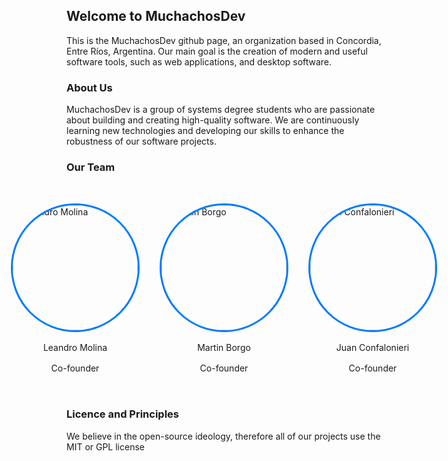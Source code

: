 ## Welcome to MuchachosDev

This is the MuchachosDev github page, an organization based in Concordia, Entre Ríos, Argentina. Our main goal is the creation of modern and useful software tools, such as web applications, and desktop software.


### About Us

MuchachosDev is a group of systems degree students who are passionate about building and creating high-quality software. We are continuously learning new technologies and developing our skills to enhance the robustness of our software projects.

### Our Team

<div style="display: flex; justify-content: center; gap: 2rem; padding: 2rem">
  <!-- Leandro Molina -->
  <div style="display: flex; flex-direction: column; align-items: center; gap:1rem">
    <a href="https://github.com/LeandroRodrigoMolina" target="_blank">
      <img src="https://avatars.githubusercontent.com/u/30308324?v=4" alt="Leandro Molina" style="border-radius: 50%; width: 200px; height: 200px; border: 3px solid #007bff;">
    </a>
    <p style="margin:0; text-align:center">Leandro Molina</p>
    <p style="margin:0; text-align:center">Co-founder</p>
  </div>
  <!-- Martin Borgo -->
  <div style="display: flex; flex-direction: column; align-items: center; gap:1rem">
    <a href="https://github.com/MartinBorgo" target="_blank">
      <img src="https://avatars.githubusercontent.com/u/111319865?v=4" alt="Martin Borgo" style="border-radius: 50%; width: 200px; height: 200px; border: 3px solid #007bff;">
    </a>
    <p style="margin:0; text-align:center">Martin Borgo</p>
    <p style="margin:0; text-align:center">Co-founder</p>
  </div>
  <!-- Juan Confalonieri -->
  <div style="display: flex; flex-direction: column; align-items: center; gap:1rem">
    <a href="https://github.com/Confaa" target="_blank">
      <img src="https://avatars.githubusercontent.com/u/69701774?v=4" alt="Juan Confalonieri" style="border-radius: 50%; width: 200px; height: 200px; border: 3px solid #007bff;">
    </a>
    <p style="margin:0; text-align:center">Juan Confalonieri</p>
    <p style="margin:0; text-align:center">Co-founder</p>
  </div>
</div>

### Licence and Principles
We believe in the open-source ideology, therefore all of our projects use the MIT or GPL license